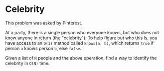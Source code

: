 # Celebrity

This problem was asked by Pinterest.

At a party, there is a single person who everyone knows, but who does not know anyone in return (the "celebrity"). To help figure out who this is, you have access to an `O(1)` method called `knows(a, b)`, which returns `true` if person `a` knows person `b`, else `false`.

Given a list of `N` people and the above operation, find a way to identify the celebrity in `O(N)` time.
